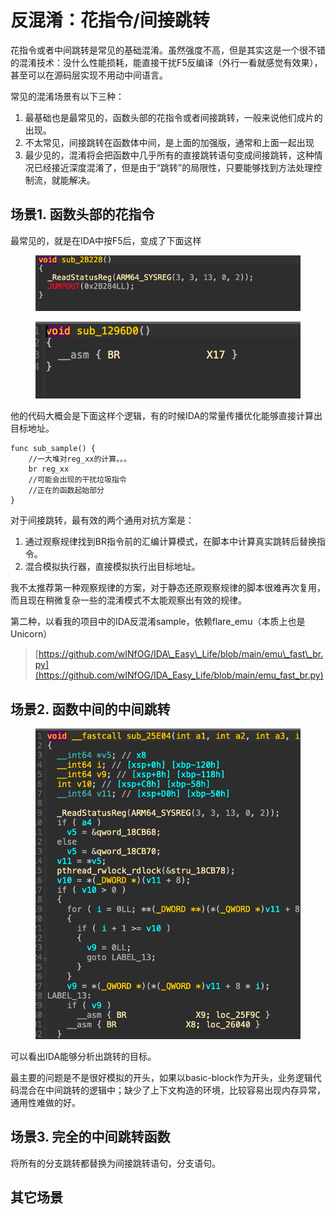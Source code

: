 # 反混淆：花指令/间接跳转



花指令或者中间跳转是常见的基础混淆。虽然强度不高，但是其实这是一个很不错的混淆技术：没什么性能损耗，能直接干扰F5反编译（外行一看就感觉有效果），甚至可以在源码层实现不用动中间语言。

常见的混淆场景有以下三种：

1. 最基础也是最常见的，函数头部的花指令或者间接跳转，一般来说他们成片的出现。
2. 不太常见，间接跳转在函数体中间，是上面的加强版，通常和上面一起出现
3. 最少见的，混淆将会把函数中几乎所有的直接跳转语句变成间接跳转，这种情况已经接近深度混淆了，但是由于“跳转”的局限性，只要能够找到方法处理控制流，就能解决。



## 场景1. 函数头部的花指令

最常见的，就是在IDA中按F5后，变成了下面这样

<figure><img src=".gitbook/assets/image.png" alt=""><figcaption></figcaption></figure>

<figure><img src=".gitbook/assets/image (1).png" alt=""><figcaption></figcaption></figure>

他的代码大概会是下面这样个逻辑，有的时候IDA的常量传播优化能够直接计算出目标地址。

```
func sub_sample() {
    //一大堆对reg_xx的计算。。。
    br reg_xx
    //可能会出现的干扰垃圾指令
    //正在的函数起始部分
}
```

对于间接跳转，最有效的两个通用对抗方案是：

1. 通过观察规律找到BR指令前的汇编计算模式，在脚本中计算真实跳转后替换指令。
2. 混合模拟执行器，直接模拟执行出目标地址。

我不太推荐第一种观察规律的方案，对于静态还原观察规律的脚本很难再次复用，而且现在稍微复杂一些的混淆模式不太能观察出有效的规律。

第二种，以看我的项目中的IDA反混淆sample，依赖flare\_emu（本质上也是Unicorn）

> [https://github.com/wINfOG/IDA\_Easy\_Life/blob/main/emu\_fast\_br.py](https://github.com/wINfOG/IDA_Easy_Life/blob/main/emu_fast_br.py)





## 场景2. 函数中间的中间跳转

<figure><img src=".gitbook/assets/image (2).png" alt=""><figcaption></figcaption></figure>



可以看出IDA能够分析出跳转的目标。

最主要的问题是不是很好模拟的开头，如果以basic-block作为开头，业务逻辑代码混合在中间跳转的逻辑中；缺少了上下文构造的环境，比较容易出现内存异常，通用性难做的好。



## 场景3. 完全的中间跳转函数



将所有的分支跳转都替换为间接跳转语句，分支语句。



## 其它场景

